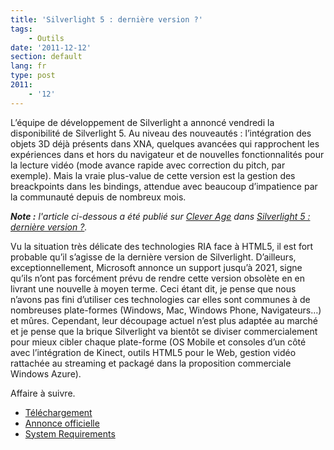 ```yaml
---
title: 'Silverlight 5 : dernière version ?'
tags:
    - Outils
date: '2011-12-12'
section: default
lang: fr
type: post
2011:
    - '12'
---
```


L’équipe de développement de Silverlight a annoncé vendredi la disponibilité de Silverlight 5\. Au niveau des nouveautés : l’intégration des objets 3D déjà présents dans XNA, quelques avancées qui rapprochent les expériences dans et hors du navigateur et de nouvelles fonctionnalités pour la lecture vidéo (mode avance rapide avec correction du pitch, par exemple). Mais la vraie plus-value de cette version est la gestion des breackpoints dans les bindings, attendue avec beaucoup d’impatience par la communauté depuis de nombreux mois.

<!-- more -->

<em class="canonical">**Note&nbsp;:** l'article ci-dessous a été publié sur [Clever Age](http://www.clever-age.com/fr/) dans [Silverlight 5 : dernière version ?](http://blog.clever-age.com/fr/2011/12/12/silverlight-5-derniere-version/).</em>

Vu la situation très délicate des technologies RIA face à HTML5, il est fort probable qu’il s’agisse de la dernière version de Silverlight. D’ailleurs, exceptionnellement, Microsoft annonce un support jusqu’à 2021, signe qu’ils n’ont pas forcément prévu de rendre cette version obsolète en en livrant une nouvelle à moyen terme. Ceci étant dit, je pense que nous n’avons pas fini d’utiliser ces technologies car elles sont communes à de nombreuses plate-formes (Windows, Mac, Windows Phone, Navigateurs…) et mûres. Cependant, leur découpage actuel n’est plus adaptée au marché et je pense que la brique Silverlight va bientôt se diviser commercialement pour mieux cibler chaque plate-forme (OS Mobile et consoles d’un côté avec l’intégration de Kinect, outils HTML5 pour le Web, gestion vidéo rattachée au streaming et packagé dans la proposition commerciale Windows Azure).

Affaire à suivre.

* [Téléchargement](http://silverlight.dlservice.microsoft.com/download/F/8/C/F8C0EACB-92D0-4722-9B18-965DD2A681E9/30514.00/Silverlight_x64.exe)
* [Annonce officielle](http://blogs.msdn.com/b/silverlight/archive/2011/12/09/silverlight-5-available-for-download-today.aspx)
* [System Requirements](http://www.microsoft.com/silverlight/what-is-silverlight/#sys-req)
